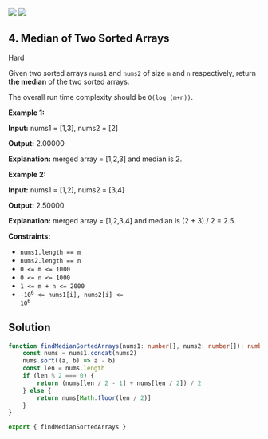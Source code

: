 [![](https://img.shields.io/github/stars/javadev/LeetCode-in-All?label=Stars&style=flat-square)](https://github.com/javadev/LeetCode-in-All)
[![](https://img.shields.io/github/forks/javadev/LeetCode-in-All?label=Fork%20me%20on%20GitHub%20&style=flat-square)](https://github.com/javadev/LeetCode-in-All/fork)

## 4\. Median of Two Sorted Arrays

Hard

Given two sorted arrays `nums1` and `nums2` of size `m` and `n` respectively, return **the median** of the two sorted arrays.

The overall run time complexity should be `O(log (m+n))`.

**Example 1:**

**Input:** nums1 = [1,3], nums2 = [2]

**Output:** 2.00000

**Explanation:** merged array = [1,2,3] and median is 2. 

**Example 2:**

**Input:** nums1 = [1,2], nums2 = [3,4]

**Output:** 2.50000

**Explanation:** merged array = [1,2,3,4] and median is (2 + 3) / 2 = 2.5. 

**Constraints:**

*   `nums1.length == m`
*   `nums2.length == n`
*   `0 <= m <= 1000`
*   `0 <= n <= 1000`
*   `1 <= m + n <= 2000`
*   <code>-10<sup>6</sup> <= nums1[i], nums2[i] <= 10<sup>6</sup></code>

## Solution

```typescript
function findMedianSortedArrays(nums1: number[], nums2: number[]): number {
    const nums = nums1.concat(nums2)
    nums.sort((a, b) => a - b)
    const len = nums.length
    if (len % 2 === 0) {
        return (nums[len / 2 - 1] + nums[len / 2]) / 2
    } else {
        return nums[Math.floor(len / 2)]
    }
}

export { findMedianSortedArrays }
```
